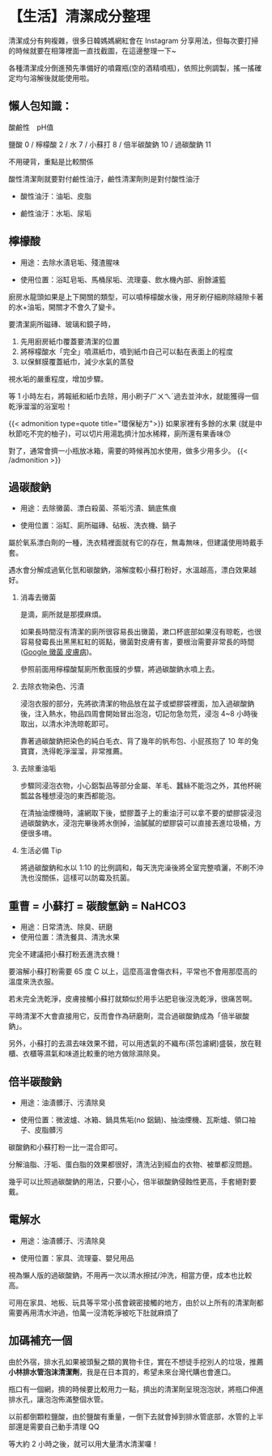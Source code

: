 # 【生活】清潔成分整理


清潔成分有夠複雜，很多日韓媽媽網紅會在 Instagram 分享用法，但每次要打掃的時候就要在相簿裡面一直找截圖，在這邊整理一下~

各種清潔成分倒進預先準備好的噴霧瓶(空的酒精噴瓶)，依照比例調製，搖一搖確定均勻溶解後就能使用啦。

## 懶人包知識：

酸鹼性　pH值

鹽酸  0 /
檸檬酸  2 /
水      7 /
小蘇打  8 / 
倍半碳酸鈉  10 /
過碳酸鈉 11

不用硬背，重點是比較關係

酸性清潔劑就要對付鹼性油汙，鹼性清潔劑則是對付酸性油汙

- 酸性油汙：油垢、皮脂

- 鹼性油汙：水垢、尿垢


## 檸檬酸

- 用途：去除水漬皂垢、殘渣腥味

- 使用位置：浴缸皂垢、馬桶尿垢、流理臺、飲水機內部、廚餘濾籃

廚房水龍頭如果是上下開關的類型，可以噴檸檬酸水後，用牙刷仔細刷除縫隙卡著的水+油垢，開關才不會久了變卡。

要清潔廁所磁磚、玻璃和鏡子時，
1. 先用廚房紙巾覆蓋要清潔的位置
2. 將檸檬酸水「完全」噴濕紙巾，噴到紙巾自己可以黏在表面上的程度
3. 以保鮮膜覆蓋紙巾，減少水氣的蒸發

視水垢的嚴重程度，增加步驟。

等 1 小時左右，將報紙和紙巾去除，用小刷子ㄏㄨㄟˊ過去並沖水，就能獲得一個乾淨溜溜的浴室啦！

{{< admonition type=quote title="環保秘方">}}
如果家裡有多餘的水果 (就是中秋節吃不完的柚子)，可以切片用湯匙擠汁加水稀釋，廁所還有果香味:kissing_smiling_eyes:

對了，通常會擠一小瓶放冰箱，需要的時候再加水使用，做多少用多少。
{{< /admonition >}}


## 過碳酸鈉

- 用途：去除黴菌、漂白殺菌、茶垢污漬、鍋底焦痕

- 使用位置：浴缸、廁所磁磚、砧板、洗衣機、鍋子

屬於氧系漂白劑的一種，洗衣精裡面就有它的存在，無毒無味，但建議使用時戴手套。

遇水會分解成過氧化氫和碳酸鈉，溶解度較小蘇打粉好，水溫越高，漂白效果越好。

1. 消毒去黴菌

    是滴，廁所就是那摸麻煩。

    如果長時間沒有清潔的廁所很容易長出黴菌，漱口杯底部如果沒有晾乾，也很容易發霉長出黑黑紅紅的斑點，黴菌對皮膚有害，要根治需要非常長的時間 ([Google 黴菌 皮膚病](https://www.google.com/search?q=%E9%BB%B4%E8%8F%8C+%E7%9A%AE%E8%86%9A%E7%97%85))。

    參照前面用檸檬酸幫廁所敷面膜的步驟，將過碳酸鈉水噴上去。


2. 去除衣物染色、污漬

    浸泡衣服的部分，先將欲清潔的物品放在盆子或塑膠袋裡面，加入過碳酸鈉後，注入熱水，物品四周會開始冒出泡泡，切記勿急勿荒，浸泡 4~8 小時後取出，以清水沖洗晾乾即可。

    靠著過碳酸鈉把染色的純白毛衣、背了幾年的帆布包、小屁孩抱了 10 年的兔寶寶，洗得乾淨溜溜，非常推薦。

3. 去除重油垢

    步驟同浸泡衣物，小心鋁製品等部分金屬、羊毛、蠶絲不能泡之外，其他杯碗瓢盆各種想浸泡的東西都能泡。

    在清抽油煙機時，濾網取下後，塑膠蓋子上的重油汙可以拿不要的塑膠袋浸泡過碳酸鈉水，浸泡完畢後將水倒掉，油膩膩的塑膠袋可以直接丟進垃圾桶，方便很多唷。

4. 生活必備 Tip

    將過碳酸鈉和水以 1:10 的比例調和，每天洗完澡後將全室完整噴灑，不刷不沖洗也沒關係，這樣可以防霉及抗菌。


## 重曹 = 小蘇打 = 碳酸氫鈉 = NaHCO3

- 用途：日常清洗、除臭、研磨
- 使用位置：清洗餐具、清洗水果

完全不建議把小蘇打粉丟進洗衣機！

要溶解小蘇打粉需要 65 度 C 以上，這麼高溫會傷衣料，平常也不會用那麼高的溫度來洗衣服。

若未完全洗乾淨，皮膚接觸小蘇打就類似於用手沾肥皂後沒洗乾淨，很痛苦啊。

平時清潔不大會直接用它，反而會作為研磨劑，混合過碳酸鈉成為「倍半碳酸鈉」。

另外，小蘇打的去濕去味效果不錯，可以用透氣的不織布(茶包濾網)盛裝，放在鞋櫃、衣櫃等濕氣和味道比較重的地方做除濕除臭。

## 倍半碳酸鈉

- 用途：油漬髒汙、污漬除臭

- 使用位置：微波爐、冰箱、鍋具焦垢(no 鋁鍋)、抽油煙機、瓦斯爐、領口袖子、皮脂髒污

碳酸鈉和小蘇打粉一比一混合即可。

分解油脂、汙垢、蛋白脂的效果都很好，清洗沾到經血的衣物、被單都沒問題。

幾乎可以比照過碳酸鈉的用法，只要小心，倍半碳酸鈉侵蝕性更高，手套絕對要戴。


## 電解水

- 用途：油漬髒汙、污漬除臭

- 使用位置：家具、流理臺、嬰兒用品

視為懶人版的過碳酸鈉，不用再一次以清水擦拭/沖洗，相當方便，成本也比較高。

可用在家具、地板、玩具等平常小孩會親密接觸的地方，由於以上所有的清潔劑都需要再用清水沖過，怕萬一沒清乾淨被吃下肚就麻煩了


## 加碼補充一個

由於外宿，排水孔如果被頭髮之類的異物卡住，實在不想徒手挖別人的垃圾，推薦**小林排水管泡沫清潔劑**，我是在日本買的，希望未來台灣代購也會進口。

瓶口有一個網，擠的時候要比較用力一點，擠出的清潔劑呈現泡泡狀，將瓶口伸進排水孔，讓泡泡佈滿整個水管。

以前都倒顆粒鹽酸，由於鹽酸有重量，一倒下去就會掉到排水管底部，水管的上半部還是需要自己動手清理 QQ

等大約 2 小時之後，就可以用大量清水清潔囉！
